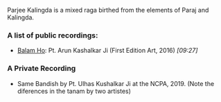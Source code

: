 Parjee Kalingda is a mixed raga birthed from the elements of Paraj and Kalingda.

### A list of public recordings:

* [Balam Ho](https://www.youtube.com/watch?v=mXucvnubb7I): Pt. Arun Kashalkar Ji (First Edition Art, 2016) *[09:27]*

### A Private Recording
* Same Bandish by Pt. Ulhas Kushalkar Ji at the NCPA, 2019. (Note the diferences in the tanam by two artistes) 
